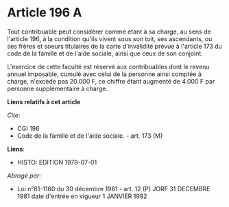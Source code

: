 # Article 196 A

Tout contribuable peut considérer comme étant à sa charge, au sens de l'article 196, à la condition qu'ils vivent sous son
toit, ses ascendants, ou ses frères et soeurs titulaires de la carte d'invalidité prévue à l'article 173 du code de la
famille et de l'aide sociale, ainsi que ceux de son conjoint.

L'exercice de cette faculté est réservé aux contribuables dont le revenu annuel imposable, cumulé avec celui de la personne
ainsi comptée à charge, n'excède pas 20.000 F, ce chiffre étant augmenté de 4.000 F par personne supplémentaire à charge.

**Liens relatifs à cet article**

_Cite_:

  - CGI 196
  - Code de la famille et de l'aide sociale. - art. 173 (M)

**Liens**:

  - HISTO: EDITION 1979-07-01

_Abrogé par_:

  - Loi n°81-1160 du 30 décembre 1981 - art. 12 (P) JORF 31 DECEMBRE 1981 date d'entrée en vigueur 1 JANVIER 1982
